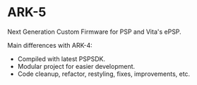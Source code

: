 # ARK-5
Next Generation Custom Firmware for PSP and Vita's ePSP.

Main differences with ARK-4:
- Compiled with latest PSPSDK.
- Modular project for easier development.
- Code cleanup, refactor, restyling, fixes, improvements, etc.
